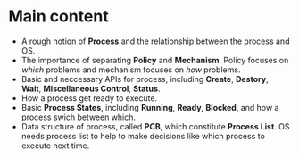 # Main content
+ A rough notion of **Process** and the relationship between the process and OS.
+ The importance of separating **Policy** and **Mechanism**. Policy focuses on *which* problems and mechanism focuses on *how* problems. 
+ Basic and neccessary APIs for process, including **Create**, **Destory**, **Wait**, **Miscellaneous Control**, **Status**.
+ How a process get ready to execute.
+ Basic **Process States**, including **Running**, **Ready**, **Blocked**, and how a process swich between which.
+ Data structure of process, called **PCB**, which constitute **Process List**. OS needs process list to help to make decisions like which process to execute next time. 
